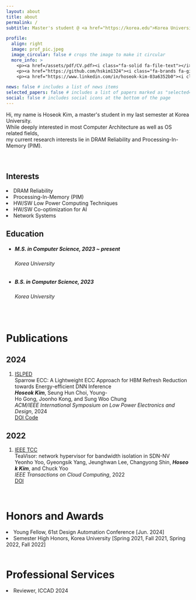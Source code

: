 ```yaml
---
layout: about
title: about
permalink: /
subtitle: Master's student @ <a href="https://korea.edu">Korea University</a><br><a href="http://smrl.korea.ac.kr">SoC and Microprocessor Reseach Laboratory [SMRL]</a> (Advisor&#58; Prof. Sung Woo Chung)

profile:
  align: right
  image: prof_pic.jpeg
  image_circular: false # crops the image to make it circular
  more_info: >
    <p><a href=/assets/pdf/CV.pdf><i class="fa-solid fa-file-text"></i></p>
    <p><a href="https://github.com/hskim1324"><i class="fa-brands fa-github"></i></a></p>
    <p><a href="https://www.linkedin.com/in/hoseok-kim-03a6352b0"><i class="fab fa-linkedin-in"></i></a></p>

news: false # includes a list of news items
selected_papers: false # includes a list of papers marked as "selected={true}"
social: false # includes social icons at the bottom of the page
---
```


Hi, my name is <span class="font-weight-bold">Hoseok Kim</span>, a master's student in my last semester at Korea University.<br>
While deeply interested in most <span class="font-weight-bold">Computer Architecture</span> as well as OS related fields,<br>
my current research interests lie in <span class="font-weight-bold">DRAM Reliability</span> and <span class="font-weight-bold">Processing-In-Memory (PIM)</span>.<br><br><br>

<div class="row">
    <div class="col-md-5">
        <h2><span class="font-weight-bold">Interests</span></h2>
        <li>DRAM Reliability</li>
        <li>Processing-In-Memory (PIM)</li>
        <li>HW/SW Low Power Computing Techniques</li>
        <li>HW/SW Co-optimization for AI</li>
        <li>Network Systems</li>
    </div>
    <div class="col-md-7">
        <h2><span class="font-weight-bold">Education</span></h2>
        <ul class="ul-edu fa-ul mb-0">
          <li>
            <h5><b>
            <i class="fa-li fas fa-graduation-cap"></i>
            M.S. in Computer Science, 2023 ~ present<br>
            </b></h5>
            <h6>Korea University</h6>
          </li>
          <li>
            <h5><b>
            <i class="fa-li fas fa-graduation-cap"></i>
            B.S. in Computer Science, 2023<br>
            </b></h5>
            <h6>Korea University</h6>
          </li>
        </ul>
    </div>
</div>
<br>

<h1><span class="font-weight-bold">Publications</span></h1>
  <div class="publications">
    <h2 class="bibliography">2024</h2>
      <ol class="bibliography">
        <li> 
          <div class="row">
            <div class="col col-sm-2 abbr">
              <abbr class="badge rounded w-100"><a href="https://www.islped.org/2024/" rel="external nofollow noopener" target="_blank">ISLPED</a></abbr>
            </div>
            <div class="col-sm-8">
              <div class="title">
                Sparrow&nbsp;ECC:&nbsp;A&nbsp;Lightweight&nbsp;ECC&nbsp;Approach&nbsp;for&nbsp;HBM&nbsp;Refresh&nbsp;Reduction&nbsp;towards&nbsp;Energy-efficient&nbsp;DNN&nbsp;Inference
              </div>
              <div class="author">
                <em><b>Hoseok Kim</b></em>,&nbsp;Seung&nbsp;Hun&nbsp;Choi,&nbsp;Young-Ho&nbsp;Gong,&nbsp;Joonho&nbsp;Kong,&nbsp;and&nbsp;Sung&nbsp;Woo&nbsp;Chung
              </div>
              <div class="periodical">
                <em>ACM/IEEE International Symposium on Low Power Electronics and Design</em>, 2024
              </div>
              <div class="periodical">
              </div>
              <div class="links"> 
                <a href="" class="btn btn-sm z-depth-0" role="button">
                  DOI
                </a>
                <a href="" class="btn btn-sm z-depth-0" role="button" rel="external nofollow noopener" target="_blank">
                  Code
                </a> 
              </div>
            </div>
          </div>
        </li>
      </ol>
    <h2 class="bibliography">2022</h2>
      <ol class="bibliography">
        <li> 
          <div class="row">
            <div class="col col-sm-2 abbr">
              <abbr class="badge rounded w-100"><a href="https://ieeexplore.ieee.org/xpl/RecentIssue.jsp?punumber=6245519" rel="external nofollow noopener" target="_blank">IEEE TCC</a></abbr>
            </div>
            <div class="col-sm-8">
              <div class="title">
                TeaVisor:&nbsp;network&nbsp;hypervisor&nbsp;for&nbsp;bandwidth&nbsp;isolation&nbsp;in&nbsp;SDN-NV
              </div>
              <div class="author">
                Yeonho&nbsp;Yoo,&nbsp;Gyeongsik&nbsp;Yang,&nbsp;Jeunghwan&nbsp;Lee,&nbsp;Changyong&nbsp;Shin,&nbsp;<em><b>Hoseok&nbsp;Kim</b></em>,&nbsp;and&nbsp;Chuck&nbsp;Yoo
              </div>
              <div class="periodical">
                <em>IEEE Transactions on Cloud Computing</em>, 2022
              </div>
              <div class="periodical">
              </div>
              <div class="links"> 
                <a href="https://doi.org/10.1109/TCC.2022.3225915" class="btn btn-sm z-depth-0" role="button">
                  DOI
                </a>
              </div>
            </div>
          </div>
        </li>
      </ol>
  </div>

<br>

<h1><span class="font-weight-bold">Honors and Awards</span></h1>
  <li><span class="font-weight-bold">Young Fellow</span>, 61st Design Automation Conference [Jun. 2024]</li>
  <li><span class="font-weight-bold">Semester High Honors</span>, Korea University [Spring 2021, Fall 2021, Spring 2022, Fall 2022]</li>

<br>

<h1><span class="font-weight-bold">Professional Services</span></h1>
  <li>Reviewer, ICCAD 2024</li>

<br>

<!--
<h1><span class="font-weight-bold">Skills</span></h1>
-->